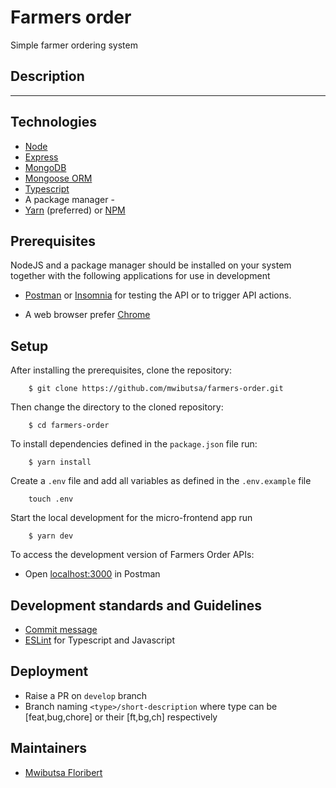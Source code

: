 # Farmers order

Simple farmer ordering system

## Description

---

## Technologies

- [Node](https://nodejs.org/en/)
- [Express](https://expressjs.com/)
- [MongoDB](https://www.mongodb.com/)
- [Mongoose ORM](https://mongoosejs.com/)
- [Typescript](https://www.typescriptlang.org/)
- A package manager -
- [Yarn](https://yarnpkg.com/lang/en/) (preferred) or [NPM](https://www.npmjs.com/)



## Prerequisites

NodeJS and a package manager should be installed on your system together with the following applications for use in development

- [Postman](https://www.postman.com/downloads/) or [Insomnia](https://insomnia.rest/download/) for testing the API or to trigger API actions.

- A web browser prefer [Chrome](https://www.google.com/chrome/)

## Setup

After installing the prerequisites, clone the repository:

```ch
    $ git clone https://github.com/mwibutsa/farmers-order.git
```

Then change the directory to the cloned repository:

```ch
    $ cd farmers-order
```

To install dependencies defined in the `package.json` file run:

```ch
    $ yarn install
```

Create a `.env` file and add all variables as defined in the `.env.example` file

```ch
    touch .env
```

Start the local development for the micro-frontend app run

```ch
    $ yarn dev
```

To access the development version of Farmers Order APIs:

- Open [localhost:3000](http://localhost:3000/) in Postman


## Development standards and Guidelines

- [Commit message](https://www.conventionalcommits.org/en/v1.0.0/)
- [ESLint](https://eslint.org/) for Typescript and Javascript

## Deployment

- Raise a PR on `develop` branch
- Branch naming `<type>/short-description` where type can be [feat,bug,chore] or their [ft,bg,ch] respectively


## Maintainers

- [Mwibutsa Floribert](https://gitlab.com/mwibutsa)
